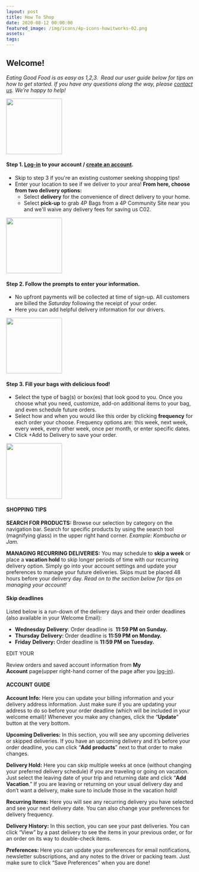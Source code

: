 ```yaml
---
layout: post
title: How To Shop
date: 2020-08-12 00:00:00
featured_image: /img/icons/4p-icons-howitworks-02.png
assets:
tags:
---
```


<div class="editable mt-5"><h2><strong>Welcome!</strong></h2><p><em>Eating Good Food is as easy as 1,2,3.&nbsp; Read our user guide below for tips on how to get started. If you have any questions along the way, please <a href="mailto:shenandoahproduce@4pfoods.com">contact us</a>. We&rsquo;re happy to help!</em></p></div>

<div class="row align-items-center my-5"><div class="col-lg-3"><div class="text-lg-center editable"><p><img width="150" height="150" src="/uploads/4pfoods-icon1--150x150.jpeg" /></p></div></div><div class="col-lg-9"><div class="editable"><h4><strong>Step 1. </strong><a href="https://shop.4pfoods.com/login"><strong>Log-in</strong></a><strong> to your account / </strong><a href="https://shop.4pfoods.com/login"><strong>create an account</strong></a><strong>.</strong></h4><ul><li>Skip to step 3 if you're an existing customer seeking shopping tips!</li><li>Enter your location to see if we deliver to your area! <strong>From here, choose from two delivery options:</strong><ul><li>Select <strong>delivery</strong>&nbsp;for the convenience of direct delivery to your home.</li><li>Select <strong>pick-up</strong>&nbsp;to grab 4P Bags from a 4P Community Site near you and we'll waive any delivery fees for saving us C02.</li></ul></li></ul></div></div></div>

<div class="row align-items-center my-5"><div class="col-lg-3"><div class="text-lg-center editable"><p><img width="150" height="150" src="/uploads/4pfoods-icon2-150x150.jpeg" /></p></div></div><div class="col-lg-9"><div class="editable"><h4><strong>Step 2. Follow the prompts to enter your information.&nbsp;</strong></h4><ul><li>No upfront payments will be collected at time of sign-up. All customers are billed the <em>Saturday</em> following the receipt of your order.</li><li>Here you can add helpful delivery information for our drivers.</li></ul></div></div></div>

<div class="row align-items-center my-5"><div class="col-lg-3"><div class="text-lg-center editable"><p><img width="150" height="150" src="/uploads/4pfoods-icon6-box-150x150.jpeg" /></p></div></div><div class="col-lg-9"><div class="editable"><h4><strong>Step 3. Fill your bags with delicious food!</strong></h4><ul><li>Select the type of bag(s) or box(es) that look good to you. Once you choose what you need, customize, add-on additional items to your bag, and even schedule future orders.</li><li>Select how and when you would like this order by clicking <strong>frequency</strong>&nbsp;for each order your choose. Frequency options are: this week, next week, every week, every other week, once per month, or enter specific dates.&nbsp;</li><li>Click +Add to Delivery to save your order.</li></ul></div></div></div>

<div class="row"><div class="col-lg-3"><div class="text-lg-center editable"><p><img width="150" height="150" src="/uploads/4pfoods-icon8-150x150.jpg" /></p></div></div><div class="col-lg-9"><div class="editable"><h4><strong>SHOPPING TIPS</strong></h4><p><strong>SEARCH FOR PRODUCTS:</strong> Browse our selection by category on the navigation bar. Search for specific products by using the search tool (magnifying glass) in the upper right hand corner. <em>Example: Kombucha or Jam.</em></p><p><strong>MANAGING RECURRING DELIVERIES:</strong>&nbsp;You may schedule to <strong>skip a week</strong>&nbsp;or place a <strong>vacation hold</strong> to skip longer periods of time with our recurring delivery option. Simply go into your account settings and update your preferences to manage your future deliveries. Skips must be placed 48 hours before your delivery day. <em>Read on to the section below for tips on managing your account!</em></p><h4><strong>Skip deadlines</strong></h4><p>Listed below is a run-down of the delivery days and their order deadlines (also available in your Welcome Email):</p><ul><li><strong>Wednesday</strong>&nbsp;<strong>Delivery</strong>: Order deadline is &nbsp;<strong>11:59 PM on Sunday.</strong></li><li><strong>Thursday</strong>&nbsp;<strong>Delivery: </strong>Order deadline is&nbsp;<strong>11:59 PM on Monday.</strong></li><li><strong>Friday</strong>&nbsp;<strong>Delivery: </strong>Order deadline is&nbsp;<strong>11:59 PM on Tuesday.</strong></li></ul></div></div></div>

<div class="editable"><p>EDIT YOUR&nbsp;</p><p>Review orders and saved account information from <strong>My Account</strong>&nbsp;page(upper right-hand corner of the page after you <a href="https://shop.4pfoods.com/login">log-in</a>).</p><h4><strong>ACCOUNT GUIDE</strong></h4><p><strong>Account Info:</strong>&nbsp;Here you can update your billing information and your delivery address information. Just make sure if you are updating your address to do so before your order deadline (which will be included in your welcome email)! Whenever you make any changes, click the &ldquo;<strong>Update</strong>&rdquo; button at the very bottom.</p><p><strong>Upcoming Deliveries:</strong>&nbsp;In this section, you will see any upcoming deliveries or skipped deliveries. If you have an upcoming delivery and it&rsquo;s before your order deadline, you can click &ldquo;<strong>Add products</strong>&rdquo; next to that order to make changes.&nbsp;</p><p><strong>Delivery Hold:</strong>&nbsp;Here you can skip multiple weeks at once (without changing your preferred delivery schedule) if you are traveling or going on vacation. Just select the leaving date of your trip and returning date and click &ldquo;<strong>Add Vacation</strong>.&rdquo; If you are leaving or returning on your usual delivery day and don&rsquo;t want a delivery, make sure to include those in the vacation hold!&nbsp;</p><p><strong>Recurring Items:</strong>&nbsp;Here you will see any recurring delivery you have selected and see your next delivery date. You can also change your preferences for delivery frequency.&nbsp;</p><p><strong>Delivery History:</strong>&nbsp;In this section, you can see your past deliveries. You can click &ldquo;View&rdquo; by a past delivery to see the items in your previous order, or for an order on its way to double-check items.</p><p><strong>Preferences:&nbsp;</strong>Here you can update your preferences for email notifications, newsletter subscriptions, and any notes to the driver or packing team. Just make sure to click &ldquo;Save Preferences&rdquo; when you are done!&nbsp;</p></div>